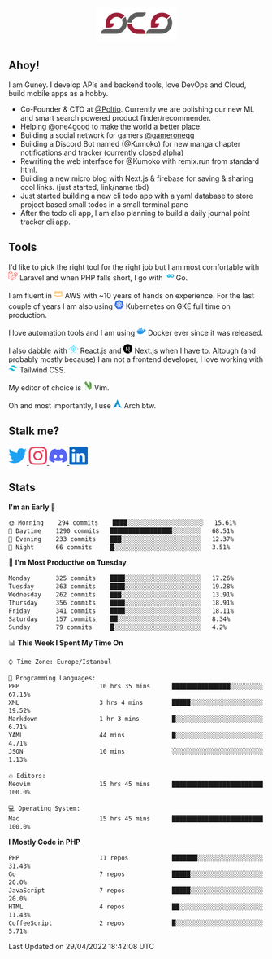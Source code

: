 <h1 align="center">
  <img src="https://raw.githubusercontent.com/gcg/gcg/master/gcg.png" alt="Guney Can Gokoglu" />
</h1>

## Ahoy!

I am Guney. I develop APIs and backend tools, love DevOps and Cloud, build mobile apps as a hobby.

- Co-Founder & CTO at [@Poltio](https://www.poltio.com). Currently we are polishing our new ML and smart search powered product finder/recommender.
- Helping [@one4good](https://one4good.com) to make the world a better place.
- Building a social network for gamers [@gameronegg](https://g1.gg)
- Building a Discord Bot named (@Kumoko) for new manga chapter notifications and tracker (currently closed alpha)
- Rewriting the web interface for @Kumoko with remix.run from standard html.
- Building a new micro blog with Next.js & firebase for saving & sharing cool links. (just started, link/name tbd)
- Just started building a new cli todo app with a yaml database to store project based small todos in a small terminal pane
- After the todo cli app, I am also planning to build a daily journal point tracker cli app.


## Tools

I'd like to pick the right tool for the right job but I am most comfortable with  <img src="https://raw.githubusercontent.com/gcg/gcg/master/assets/laravel.svg" alt="Laravel PHP" width="18" height="18" /> Laravel and when PHP falls short, I go with <img src="https://raw.githubusercontent.com/gcg/gcg/master/assets/go.svg" alt="Go" width="18" height="18" /> Go.

I am fluent in <img src="https://raw.githubusercontent.com/gcg/gcg/master/assets/amazonaws.svg" alt="AWS" width="18" height="18" /> AWS with ~10 years of hands on experience. For the last couple of years I am also using <img src="https://raw.githubusercontent.com/gcg/gcg/master/assets/kubernetes.svg" alt="GKE" height="18" width="18" /> Kubernetes on GKE full time on production.

I love automation tools and I am using <img src="https://raw.githubusercontent.com/gcg/gcg/master/assets/docker.svg" alt="Docker" width="18" height="18" /> Docker ever since it was released.

I also dabble with <img src="https://raw.githubusercontent.com/gcg/gcg/master/assets/react.svg" alt="React.js" width="18" height="18" /> React.js and <img src="https://raw.githubusercontent.com/gcg/gcg/master/assets/nextdotjs.svg" alt="Next.js" width="18" height="18" /> Next.js when I have to.
Altough (and probably mostly because) I am not a frontend developer, I love working with <img src="https://raw.githubusercontent.com/gcg/gcg/master/assets/tailwindcss.svg" alt="Tailwind CSS" width="18" height="18" /> Tailwind CSS.

My editor of choice is <img src="https://raw.githubusercontent.com/gcg/gcg/master/assets/neovim.svg" alt="NeoVim" width="18" height="18" /> Vim.

Oh and most importantly, I use <img src="https://raw.githubusercontent.com/gcg/gcg/master/assets/archlinux.svg" alt="Arch Linux" width="18" height="18" /> Arch btw.


## Stalk me?

<a href="https://twitter.com/gcg" target="_blank" >
    <img src="https://raw.githubusercontent.com/gcg/gcg/master/assets/twitter.svg" width="36" height="36" alt="@gcg" />
</a>

<a href="https://instagram.com/gcg" target="_blank">
    <img src="https://raw.githubusercontent.com/gcg/gcg/master/assets/instagram.svg" alt="@gcg" width="36" height="36" />
</a>

<a href="https://discord.gg/SMcJHkX4r7" target="_blank">
    <img src="https://raw.githubusercontent.com/gcg/gcg/master/assets/discord.svg" alt="gcg#3057" width="36" height="36" />
</a>

<a href="https://www.linkedin.com/in/guneycan/" target="_blank">
    <img src="https://raw.githubusercontent.com/gcg/gcg/master/assets/linkedin.svg" alt="LinkedIn" width="36" height="36" />
</a>

## Stats

<!--START_SECTION:waka-->
**I'm an Early 🐤** 

```text
🌞 Morning    294 commits    ████░░░░░░░░░░░░░░░░░░░░░   15.61% 
🌆 Daytime    1290 commits   █████████████████░░░░░░░░   68.51% 
🌃 Evening    233 commits    ███░░░░░░░░░░░░░░░░░░░░░░   12.37% 
🌙 Night      66 commits     █░░░░░░░░░░░░░░░░░░░░░░░░   3.51%

```
📅 **I'm Most Productive on Tuesday** 

```text
Monday       325 commits    ████░░░░░░░░░░░░░░░░░░░░░   17.26% 
Tuesday      363 commits    ████░░░░░░░░░░░░░░░░░░░░░   19.28% 
Wednesday    262 commits    ███░░░░░░░░░░░░░░░░░░░░░░   13.91% 
Thursday     356 commits    ████░░░░░░░░░░░░░░░░░░░░░   18.91% 
Friday       341 commits    ████░░░░░░░░░░░░░░░░░░░░░   18.11% 
Saturday     157 commits    ██░░░░░░░░░░░░░░░░░░░░░░░   8.34% 
Sunday       79 commits     █░░░░░░░░░░░░░░░░░░░░░░░░   4.2%

```


📊 **This Week I Spent My Time On** 

```text
⌚︎ Time Zone: Europe/Istanbul

💬 Programming Languages: 
PHP                      10 hrs 35 mins      ████████████████░░░░░░░░░   67.15% 
XML                      3 hrs 4 mins        █████░░░░░░░░░░░░░░░░░░░░   19.52% 
Markdown                 1 hr 3 mins         █░░░░░░░░░░░░░░░░░░░░░░░░   6.71% 
YAML                     44 mins             █░░░░░░░░░░░░░░░░░░░░░░░░   4.71% 
JSON                     10 mins             ░░░░░░░░░░░░░░░░░░░░░░░░░   1.13%

🔥 Editors: 
Neovim                   15 hrs 45 mins      █████████████████████████   100.0%

💻 Operating System: 
Mac                      15 hrs 45 mins      █████████████████████████   100.0%

```

**I Mostly Code in PHP** 

```text
PHP                      11 repos            ███████░░░░░░░░░░░░░░░░░░   31.43% 
Go                       7 repos             █████░░░░░░░░░░░░░░░░░░░░   20.0% 
JavaScript               7 repos             █████░░░░░░░░░░░░░░░░░░░░   20.0% 
HTML                     4 repos             ██░░░░░░░░░░░░░░░░░░░░░░░   11.43% 
CoffeeScript             2 repos             █░░░░░░░░░░░░░░░░░░░░░░░░   5.71%

```



 Last Updated on 29/04/2022 18:42:08 UTC
<!--END_SECTION:waka-->
